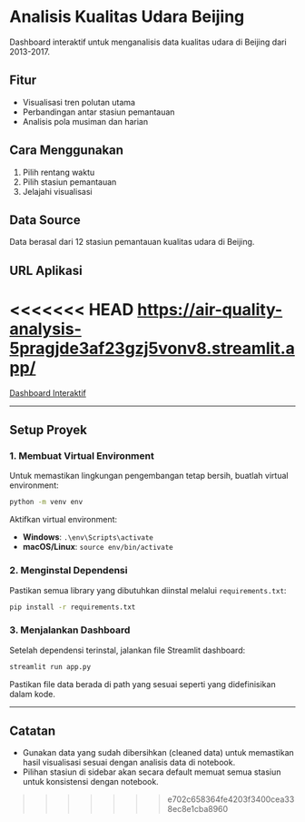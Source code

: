 # Analisis Kualitas Udara Beijing

Dashboard interaktif untuk menganalisis data kualitas udara di Beijing dari 2013-2017.

## Fitur
- Visualisasi tren polutan utama
- Perbandingan antar stasiun pemantauan
- Analisis pola musiman dan harian

## Cara Menggunakan
1. Pilih rentang waktu
2. Pilih stasiun pemantauan
3. Jelajahi visualisasi

## Data Source
Data berasal dari 12 stasiun pemantauan kualitas udara di Beijing.

## URL Aplikasi
<<<<<<< HEAD
https://air-quality-analysis-5pragjde3af23gzj5vonv8.streamlit.app/
=======
[Dashboard Interaktif](https://air-quality-analysis-5pragjde3af23gzj5vonv8.streamlit.app/)

---

## Setup Proyek

### 1. Membuat Virtual Environment
Untuk memastikan lingkungan pengembangan tetap bersih, buatlah virtual environment:

```bash
python -m venv env
```

Aktifkan virtual environment:
- **Windows**: `.\env\Scripts\activate`
- **macOS/Linux**: `source env/bin/activate`

### 2. Menginstal Dependensi
Pastikan semua library yang dibutuhkan diinstal melalui `requirements.txt`:

```bash
pip install -r requirements.txt
```

### 3. Menjalankan Dashboard
Setelah dependensi terinstal, jalankan file Streamlit dashboard:

```bash
streamlit run app.py
```

Pastikan file data berada di path yang sesuai seperti yang didefinisikan dalam kode.

---

## Catatan
- Gunakan data yang sudah dibersihkan (cleaned data) untuk memastikan hasil visualisasi sesuai dengan analisis data di notebook.
- Pilihan stasiun di sidebar akan secara default memuat semua stasiun untuk konsistensi dengan notebook.
>>>>>>> e702c658364fe4203f3400cea338ec8e1cba8960
